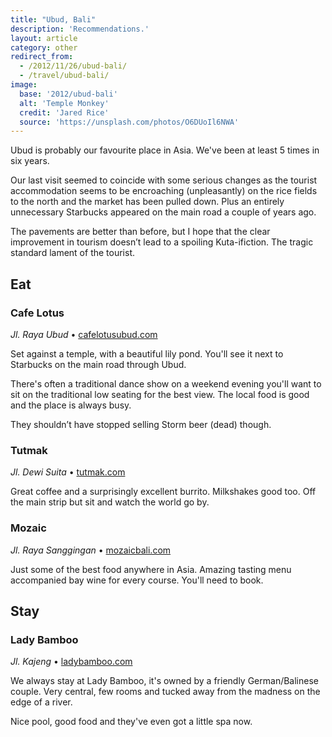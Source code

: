 ```yaml
---
title: "Ubud, Bali"
description: 'Recommendations.'
layout: article
category: other
redirect_from:
  - /2012/11/26/ubud-bali/
  - /travel/ubud-bali/
image:
  base: '2012/ubud-bali'
  alt: 'Temple Monkey'
  credit: 'Jared Rice'
  source: 'https://unsplash.com/photos/O6DUoIl6NWA'
---
```


Ubud is probably our favourite place in Asia. We've been at least 5 times in six years.

Our last visit seemed to coincide with some serious changes as the tourist accommodation seems to be encroaching (unpleasantly) on the rice fields to the north and the market has been pulled down. Plus an entirely unnecessary Starbucks appeared on the main road a couple of years ago.

The pavements are better than before, but I hope that the clear improvement in tourism doesn’t lead to a spoiling Kuta-ifiction. The tragic standard lament of the tourist.

## Eat

### Cafe Lotus

_Jl. Raya Ubud_ • [cafelotusubud.com](https://cafelotusubud.com)

Set against a temple, with a beautiful lily pond. You'll see it next to Starbucks on the main road through Ubud.

There's often a traditional dance show on a weekend evening you'll want to sit on the traditional low seating for the best view. The local food is good and the place is always busy.

They shouldn’t have stopped selling Storm beer (dead) though.

### Tutmak

_Jl. Dewi Suita_ • [tutmak.com](https://www.tripadvisor.com/Restaurant_Review-g297701-d1072349-Reviews-Tutmak-Ubud_Gianyar_Regency_Bali.html)

Great coffee and a surprisingly excellent burrito. Milkshakes good too. Off the main strip but sit and watch the world go by.

### Mozaic

_Jl. Raya Sanggingan_ • [mozaicbali.com](https://www.mozaic-bali.com)

Just some of the best food anywhere in Asia. Amazing tasting menu accompanied bay wine for every course. You'll need to book.

## Stay

### Lady Bamboo

_Jl. Kajeng_ • [ladybamboo.com](https://ladybamboo.com)

We always stay at Lady Bamboo, it's owned by a friendly German/Balinese couple. Very central, few rooms and tucked away from the madness on the edge of a river.

Nice pool, good food and they've even got a little spa now.
